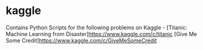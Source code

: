# kaggle
Contains Python Scripts for the following problems on Kaggle -
[Titanic: Machine Learning from Disaster]https://www.kaggle.com/c/titanic
[Give Me Some Credit]https://www.kaggle.com/c/GiveMeSomeCredit
